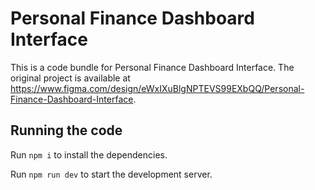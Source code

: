 
  # Personal Finance Dashboard Interface

  This is a code bundle for Personal Finance Dashboard Interface. The original project is available at https://www.figma.com/design/eWxIXuBlgNPTEVS99EXbQQ/Personal-Finance-Dashboard-Interface.

  ## Running the code

  Run `npm i` to install the dependencies.

  Run `npm run dev` to start the development server.
  